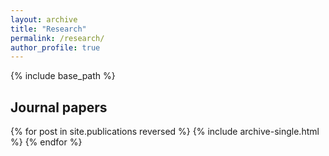 ```yaml
---
layout: archive
title: "Research"
permalink: /research/
author_profile: true
---
```

<!-- {% if author.googlescholar %}
  You can also find my articles on <u><a href="{{author.googlescholar}}">my Google Scholar profile</a>.</u>
{% endif %} -->
{% include base_path %}

## Journal papers
{% for post in site.publications reversed %}
  {% include archive-single.html %}
{% endfor %}
